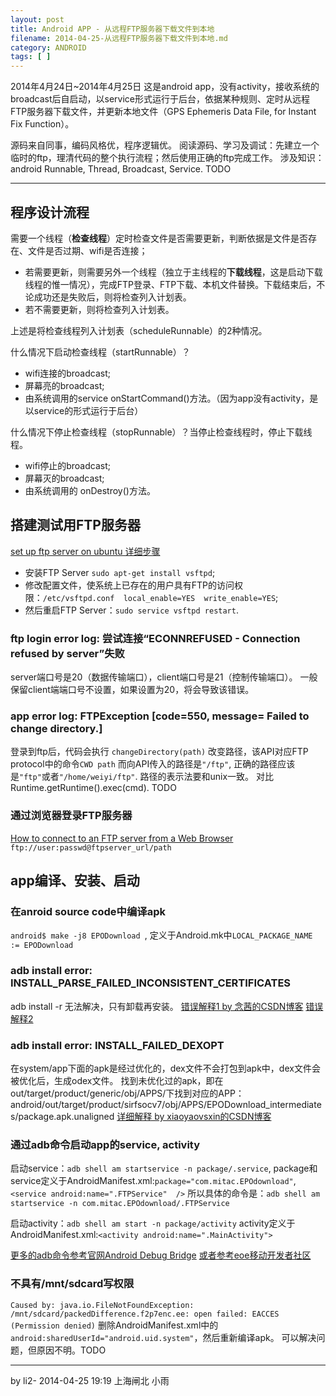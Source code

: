 ```yaml
---
layout: post
title: Android APP - 从远程FTP服务器下载文件到本地
filename: 2014-04-25-从远程FTP服务器下载文件到本地.md
category: ANDROID
tags: [ ]
---
```


2014年4月24日~2014年4月25日
这是android app，没有activity，接收系统的broadcast后自启动，以service形式运行于后台，依据某种规则、定时从远程FTP服务器下载文件，并更新本地文件（GPS Ephemeris Data File, for Instant Fix Function）。

源码来自同事，编码风格优，程序逻辑优。
阅读源码、学习及调试：先建立一个临时的ftp，理清代码的整个执行流程；然后使用正确的ftp完成工作。
涉及知识：android Runnable, Thread, Broadcast, Service. TODO

<!-- more -->

------

## 程序设计流程

需要一个线程（**检查线程**）定时检查文件是否需要更新，判断依据是文件是否存在、文件是否过期、wifi是否连接；

- 若需要更新，则需要另外一个线程（独立于主线程的**下载线程**，这是启动下载线程的惟一情况），完成FTP登录、FTP下载、本机文件替换。下载结束后，不论成功还是失败后，则将检查列入计划表。
- 若不需要更新，则将检查列入计划表。

上述是将检查线程列入计划表（scheduleRunnable）的2种情况。

什么情况下启动检查线程（startRunnable）？

- wifi连接的broadcast;
- 屏幕亮的broadcast;
- 由系统调用的service onStartCommand()方法。（因为app没有activity，是以service的形式运行于后台）


什么情况下停止检查线程（stopRunnable）？当停止检查线程时，停止下载线程。

- wifi停止的broadcast;
- 屏幕灭的broadcast;
- 由系统调用的 onDestroy()方法。

## 搭建测试用FTP服务器

[set up ftp server on ubuntu 详细步骤](https://help.ubuntu.com/10.04/serverguide/ftp-server.html)

- 安装FTP Server `sudo apt-get install vsftpd`;
- 修改配置文件，使系统上已存在的用户具有FTP的访问权限：`/etc/vsftpd.conf  local_enable=YES  write_enable=YES`;
- 然后重启FTP Server：`sudo service vsftpd restart`.

### ftp login error log: 尝试连接“ECONNREFUSED - Connection refused by server”失败
server端口号是20（数据传输端口），client端口号是21（控制传输端口）。
一般保留client端端口号不设置，如果设置为20，将会导致该错误。

### app error log: FTPException [code=550, message= Failed to change directory.]
登录到ftp后，代码会执行 `changeDirectory(path)` 改变路径，该API对应FTP protocol中的命令`CWD path`
而向API传入的路径是`"/ftp"`, 正确的路径应该是`"ftp"`或者`"/home/weiyi/ftp"`.
路径的表示法要和unix一致。
对比 Runtime.getRuntime().exec(cmd). TODO 

### 通过浏览器登录FTP服务器
[How to connect to an FTP server from a Web Browser](http://www.speedguide.net/faq_in_q.php?qid=208)
`ftp://user:passwd@ftpserver_url/path`


## app编译、安装、启动

### 在anroid source code中编译apk
`android$ make -j8 EPODownload `, 定义于Android.mk中`LOCAL_PACKAGE_NAME := EPODownload`

### adb install error: INSTALL_PARSE_FAILED_INCONSISTENT_CERTIFICATES
adb install -r 无法解决，只有卸载再安装。
[错误解释1 by 念茜的CSDN博客](http://blog.csdn.net/yiyaaixuexi/article/details/6251245)
[错误解释2](http://stackoverflow.com/questions/3185444/how-to-deal-with-install-parse-failed-inconsistent-certificates-without-uninstal)

### adb install error: INSTALL_FAILED_DEXOPT
在system/app下面的apk是经过优化的，dex文件不会打包到apk中，dex文件会被优化后，生成odex文件。
找到未优化过的apk，即在out/target/product/generic/obj/APPS/下找到对应的APP：
android/out/target/product/sirfsocv7/obj/APPS/EPODownload_intermediates/package.apk.unaligned
[详细解释 by xiaoyaovsxin的CSDN博客](http://blog.csdn.net/xiaoyaovsxin/article/details/8216452)

### 通过adb命令启动app的service, activity
启动service：`adb shell am startservice -n package/.service`, 
package和service定义于AndroidManifest.xml:`package="com.mitac.EPOdownload"`, `<service android:name=".FTPService"  />`
所以具体的命令是：`adb shell am startservice -n com.mitac.EPOdownload/.FTPService`

启动activity：`adb shell am start -n package/activity`
activity定义于AndroidManifest.xml:`<activity android:name=".MainActivity">`

[更多的adb命令参考官网Android Debug Bridge](http://developer.android.com/tools/help/adb.html)
[或者参考eoe移动开发者社区](http://my.eoe.cn/876641/archive/21406.html)

### 不具有/mnt/sdcard写权限
`Caused by: java.io.FileNotFoundException: /mnt/sdcard/packedDifference.f2p7enc.ee: open failed: EACCES (Permission denied)`
删除AndroidManifest.xml中的`android:sharedUserId="android.uid.system"`，然后重新编译apk。
可以解决问题，但原因不明。TODO

------
by li2-    2014-04-25 19:19    上海闸北    小雨 
